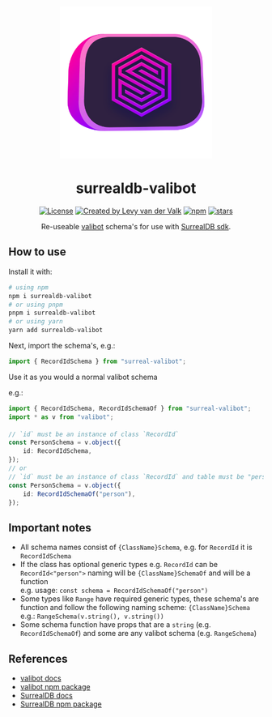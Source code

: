 <p align="center">
    <img width="300" src="./img/surreal-valibot.svg" />
</p>

<h1 align="center">surrealdb-valibot</h1>
<p align="center">
<a href="https://opensource.org/licenses/MIT" rel="nofollow"><img src="https://img.shields.io/github/license/ShadowWolf308/surrealdb-valibot" alt="License"></a>
<a href="https://github.com/ShadowWolf308"><img src="https://img.shields.io/badge/created%20by-@ShadowWolf308 -45c724.svg" alt="Created by Levy van der Valk"></a>
<a href="https://www.npmjs.com/package/surrealdb-valibot" rel="nofollow"><img src="https://img.shields.io/npm/dw/surreal-valibot.svg" alt="npm"></a>
<a href="https://github.com/ShadowWolf308/surrealdb-valibot" rel="nofollow"><img src="https://img.shields.io/github/stars/ShadowWolf308/surrealdb-valibot" alt="stars"></a>
</p>
<p align="center">Re-useable <a href="https://www.npmjs.com/package/valibot">valibot</a> schema's for use with <a href="https://www.npmjs.com/package/surrealdb">SurrealDB sdk</a>.</p>

## How to use
Install it with:

```sh
# using npm
npm i surrealdb-valibot
# or using pnpm
pnpm i surrealdb-valibot
# or using yarn
yarn add surrealdb-valibot
```

Next, import the schema's, e.g.:

```ts
import { RecordIdSchema } from "surreal-valibot";
```

Use it as you would a normal valibot schema

e.g.:

```ts
import { RecordIdSchema, RecordIdSchemaOf } from "surreal-valibot";
import * as v from "valibot";

// `id` must be an instance of class `RecordId`
const PersonSchema = v.object({
	id: RecordIdSchema,
});
// or
// `id` must be an instance of class `RecordId` and table must be "person"
const PersonSchema = v.object({
	id: RecordIdSchemaOf("person"),
});
```

## Important notes
* All schema names consist of `{ClassName}Schema`, e.g. for `RecordId` it is `RecordIdSchema`
* If the class has optional generic types e.g. `RecordId` can be `RecordId<"person">` naming will be `{ClassName}SchemaOf` and will be a function  
e.g. usage: `const schema = RecordIdSchemaOf("person")`
* Some types like `Range` have required generic types, these schema's are function and follow the following naming scheme: `{ClassName}Schema`  
e.g.: `RangeSchema(v.string(), v.string())`
* Some schema function have props that are a `string` (e.g. `RecordIdSchemaOf`) and some are any valibot schema (e.g. `RangeSchema`)

## References
* [valibot docs](https://valibot.dev/)
* [valibot npm package ](https://www.npmjs.com/package/valibot)
* [SurrealDB docs](https://surrealdb.com/)
* [SurrealDB npm package](https://www.npmjs.com/package/surrealdb)